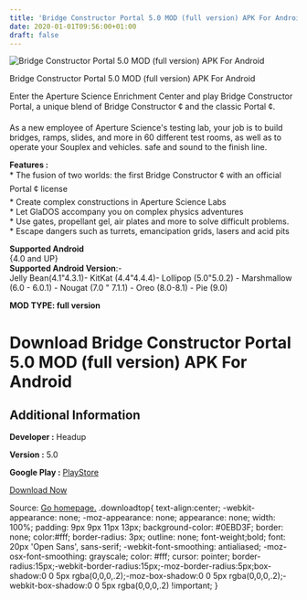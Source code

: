 ```yaml
---
title: 'Bridge Constructor Portal 5.0 MOD (full version) APK For Android'
date: 2020-01-01T09:56:00+01:00
draft: false
---
```


![Bridge Constructor Portal 5.0 MOD (full version) APK For Android](https://i0.wp.com/apkhome.net/wp-content/uploads/2019/11/Bridge-Constructor-Portal.png "Bridge Constructor Portal 5.0 MOD (full version) APK For Android")

  

Bridge Constructor Portal 5.0 MOD (full version) APK For Android

Enter the Aperture Science Enrichment Center and play Bridge Constructor Portal, a unique blend of Bridge Constructor ¢ and the classic Portal ¢.

As a new employee of Aperture Science's testing lab, your job is to build bridges, ramps, slides, and more in 60 different test rooms, as well as to operate your Souplex and vehicles. safe and sound to the finish line.

**Features :**  
\* The fusion of two worlds: the first Bridge Constructor ¢ with an official Portal ¢ license  
\* Create complex constructions in Aperture Science Labs  
\* Let GlaDOS accompany you on complex physics adventures  
\* Use gates, propellant gel, air plates and more to solve difficult problems.  
\* Escape dangers such as turrets, emancipation grids, lasers and acid pits

**Supported Android**  
{4.0 and UP}  
**Supported Android Version**:-  
Jelly Bean(4.1"4.3.1)- KitKat (4.4"4.4.4)- Lollipop (5.0"5.0.2) - Marshmallow (6.0 - 6.0.1) - Nougat (7.0 " 7.1.1) - Oreo (8.0-8.1) - Pie (9.0)

**MOD TYPE: full version**

Download Bridge Constructor Portal 5.0 MOD (full version) APK For Android
=========================================================================

Additional Information
----------------------

**Developer :** Headup

**Version :** 5.0

**Google Play :** [PlayStore](https://play.google.com/store/apps/details?id=com.headupgames.bridgeconstructorportal)

  

[Download Now](https://store4app.co/post/bridge-constructor-portal-5-0-mod-full-version-apk-for-android_1573741019)

  
Source: [Go homepage.](https://store4app.co/post/bridge-constructor-portal-5-0-mod-full-version-apk-for-android_1573741019) .downloadtop{ text-align:center; -webkit-appearance: none; -moz-appearance: none; appearance: none; width: 100%; padding: 9px 9px 11px 13px; background-color: #0EBD3F; border: none; color:#fff; border-radius: 3px; outline: none; font-weight;bold; font: 20px 'Open Sans', sans-serif; -webkit-font-smoothing: antialiased; -moz-osx-font-smoothing: grayscale; color: #fff; cursor: pointer; border-radius:15px;-webkit-border-radius:15px;-moz-border-radius:5px;box-shadow:0 0 5px rgba(0,0,0,.2);-moz-box-shadow:0 0 5px rgba(0,0,0,.2);-webkit-box-shadow:0 0 5px rgba(0,0,0,.2) !important; }